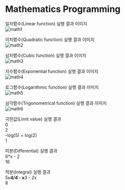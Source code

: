 # Mathematics Programming

일차함수(Linear function) 실행 결과 이미지<br>
![math1](https://user-images.githubusercontent.com/69303473/94761200-64489200-03df-11eb-93fa-7a5d89cd5903.PNG)<br>

이차함수(Quadratic function) 실행 결과 이미지<br>
![math2](https://user-images.githubusercontent.com/69303473/94761206-6874af80-03df-11eb-8343-1a6478574cc1.PNG)<br>

삼차함수(Cubic function) 실행 결과 이미지<br>
![math3](https://user-images.githubusercontent.com/69303473/94761210-6ad70980-03df-11eb-9018-14e95218135e.PNG)<br>

지수함수(Exponential function) 실행 결과 이미지<br>
![math4](https://user-images.githubusercontent.com/69303473/94761217-6dd1fa00-03df-11eb-8c04-911f43a3165e.PNG)<br>

로그함수(Logarithmic function) 실행 결과 이미지<br>
![math5](https://user-images.githubusercontent.com/69303473/94761218-70ccea80-03df-11eb-975d-648b6e5a56dd.PNG)<br>

삼각함수(Trigonometrical function) 실행 결과 이미지<br>
![math6](https://user-images.githubusercontent.com/69303473/94761224-732f4480-03df-11eb-8479-2cd33676f594.PNG)<br>

극한값(Limit value) 실행 결과<br>
0<br>
2<br>
-log(5) + log(2)<br>
1<br>

미분(Differential) 실행 결과<br>
6*x - 2<br>
16<br>

적분(Integral) 실행 결과<br>
5*x**4/4 - x**3 - 2*x<br>
8<br>
